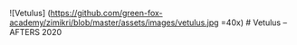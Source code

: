 ![Vetulus] (https://github.com/green-fox-academy/zimikri/blob/master/assets/images/vetulus.jpg =40x) # Vetulus – AFTERS 2020
